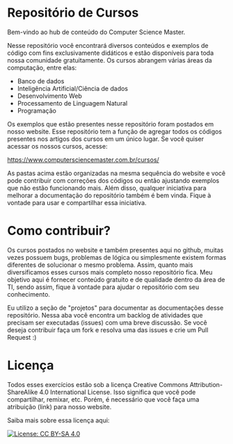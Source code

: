 # Repositório de Cursos

Bem-vindo ao hub de conteúdo do Computer Science Master. 

Nesse repositório você encontrará diversos conteúdos e exemplos de código com fins exclusivamente didáticos e estão disponíveis para toda nossa comunidade gratuitamente. Os cursos abrangem várias áreas da computação, entre elas:

- Banco de dados
- Inteligência Artificial/Ciência de dados 
- Desenvolvimento Web
- Processamento de Linguagem Natural
- Programação


Os exemplos que estão presentes nesse repositório foram postados em nosso website. Esse repositório tem a função de agregar todos os códigos presentes nos artigos dos cursos em um único lugar. Se você quiser acessar os nossos cursos, acesse:

https://www.computersciencemaster.com.br/cursos/

As pastas acima estão organizadas na mesma sequência do website e você pode contribuir com correções dos códigos ou então ajustando exemplos que não estão funcionando mais. Além disso, qualquer iniciativa para melhorar a documentação do repositório também é bem vinda. Fique à vontade para usar e compartilhar essa iniciativa.


# Como contribuir?

Os cursos postados no website e também presentes aqui no github, muitas vezes possuem bugs, problemas de lógica ou simplesmente existem formas diferentes de solucionar o mesmo problema. Assim, quanto mais diversificamos esses cursos mais completo nosso repositório fica. Meu objetivo aqui é fornecer conteúdo gratuito e de qualidade dentro da área de TI, sendo assim, fique à vontade para ajudar o repositório com seu conhecimento. 

Eu utilizo a seção de "projetos" para documentar as documentações desse repositório. Nessa aba você encontra um backlog de atividades que precisam ser executadas (issues) com uma breve discussão. Se você deseja contribuir faça um fork e resolva uma das issues e crie um Pull Request :)

# Licença 

Todos esses exercícios estão sob a licença Creative Commons Attribution-ShareAlike 4.0 International License. Isso significa que você pode compartilhar, remixar, etc. Porém, é necessário que você faça uma atribuição (link) para nosso website.

Saiba mais sobre essa licença aqui:

[![License: CC BY-SA 4.0](https://img.shields.io/badge/License-CC%20BY--SA%204.0-lightgrey.svg)](https://creativecommons.org/licenses/by-sa/4.0/)

